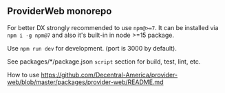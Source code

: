 ## ProviderWeb monorepo

For better DX strongly recommended to use `npm@>=7`.
It can be installed via `npm i -g npm@7` and also it's built-in in node >=15 package.

Use `npm run dev` for development. (port is 3000 by default).

See packages/*/package.json `script` section for build, test, lint, etc.

How to use https://github.com/Decentral-America/provider-web/blob/master/packages/provider-web/README.md

